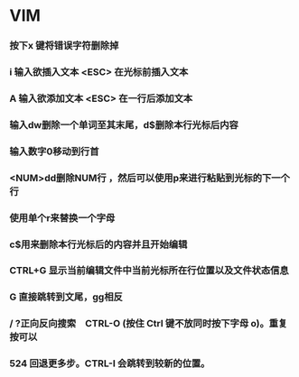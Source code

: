 # VIM

### 按下x 键将错误字符删除掉

### i   输入欲插入文本   &lt;ESC&gt;             在光标前插入文本

### A   输入欲添加文本   &lt;ESC&gt;             在一行后添加文本

### 输入dw删除一个单词至其末尾，d$删除本行光标后内容

### 输入数字0移动到行首

### &lt;NUM&gt;dd删除NUM行 ，然后可以使用p来进行粘贴到光标的下一个行

### 使用单个r来替换一个字母

### c$用来删除本行光标后的内容并且开始编辑

### CTRL+G 显示当前编辑文件中当前光标所在行位置以及文件状态信息

### G 直接跳转到文尾，gg相反

### / ?正向反向搜索　CTRL-O \(按住 Ctrl 键不放同时按下字母 o\)。重复按可以

### 524      回退更多步。CTRL-I 会跳转到较新的位置。

### 



